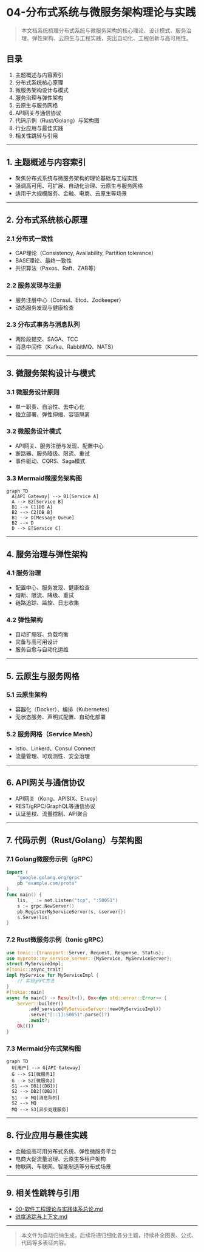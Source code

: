 # 04-分布式系统与微服务架构理论与实践

> 本文档系统梳理分布式系统与微服务架构的核心理论、设计模式、服务治理、弹性架构、云原生与工程实践，突出自动化、工程创新与高可用性。

## 目录

1. 主题概述与内容索引
2. 分布式系统核心原理
3. 微服务架构设计与模式
4. 服务治理与弹性架构
5. 云原生与服务网格
6. API网关与通信协议
7. 代码示例（Rust/Golang）与架构图
8. 行业应用与最佳实践
9. 相关性跳转与引用

---

## 1. 主题概述与内容索引

- 聚焦分布式系统与微服务架构的理论基础与工程实践
- 强调高可用、可扩展、自动化治理、云原生与服务网格
- 适用于大规模服务、金融、电商、云原生等场景

---

## 2. 分布式系统核心原理

### 2.1 分布式一致性

- CAP理论（Consistency, Availability, Partition tolerance）
- BASE理论、最终一致性
- 共识算法（Paxos、Raft、ZAB等）

### 2.2 服务发现与注册

- 服务注册中心（Consul、Etcd、Zookeeper）
- 动态服务发现与健康检查

### 2.3 分布式事务与消息队列

- 两阶段提交、SAGA、TCC
- 消息中间件（Kafka、RabbitMQ、NATS）

---

## 3. 微服务架构设计与模式

### 3.1 微服务设计原则

- 单一职责、自治性、去中心化
- 独立部署、弹性伸缩、容错隔离

### 3.2 微服务设计模式

- API网关、服务注册与发现、配置中心
- 断路器、服务降级、限流、重试
- 事件驱动、CQRS、Saga模式

### 3.3 Mermaid微服务架构图

```mermaid
graph TD
  A[API Gateway] --> B1[Service A]
  A --> B2[Service B]
  B1 --> C1[DB A]
  B2 --> C2[DB B]
  B1 --> D[Message Queue]
  B2 --> D
  D --> E[Service C]
```

---

## 4. 服务治理与弹性架构

### 4.1 服务治理

- 配置中心、服务发现、健康检查
- 熔断、限流、降级、重试
- 链路追踪、监控、日志收集

### 4.2 弹性架构

- 自动扩缩容、负载均衡
- 灾备与高可用设计
- 服务自愈与自动化运维

---

## 5. 云原生与服务网格

### 5.1 云原生架构

- 容器化（Docker）、编排（Kubernetes）
- 无状态服务、声明式配置、自动化部署

### 5.2 服务网格（Service Mesh）

- Istio、Linkerd、Consul Connect
- 流量管理、可观测性、安全治理

---

## 6. API网关与通信协议

- API网关（Kong、APISIX、Envoy）
- REST/gRPC/GraphQL等通信协议
- 认证鉴权、流量控制、API聚合

---

## 7. 代码示例（Rust/Golang）与架构图

### 7.1 Golang微服务示例（gRPC）

```go
import (
    "google.golang.org/grpc"
    pb "example.com/proto"
)
func main() {
    lis, _ := net.Listen("tcp", ":50051")
    s := grpc.NewServer()
    pb.RegisterMyServiceServer(s, &server{})
    s.Serve(lis)
}
```

### 7.2 Rust微服务示例（tonic gRPC）

```rust
use tonic::{transport::Server, Request, Response, Status};
use myproto::my_service_server::{MyService, MyServiceServer};
struct MyServiceImpl;
#[tonic::async_trait]
impl MyService for MyServiceImpl {
    // 实现gRPC方法
}
#[tokio::main]
async fn main() -> Result<(), Box<dyn std::error::Error>> {
    Server::builder()
        .add_service(MyServiceServer::new(MyServiceImpl))
        .serve("[::1]:50051".parse()?)
        .await?;
    Ok(())
}
```

### 7.3 Mermaid分布式架构图

```mermaid
graph TD
  U[用户] --> G[API Gateway]
  G --> S1[微服务1]
  G --> S2[微服务2]
  S1 --> DB1[(DB1)]
  S2 --> DB2[(DB2)]
  S1 --> MQ[消息队列]
  S2 --> MQ
  MQ --> S3[异步处理服务]
```

---

## 8. 行业应用与最佳实践

- 金融级高可用分布式系统、弹性微服务平台
- 电商大促流量治理、云原生多租户架构
- 物联网、车联网、智能制造等分布式场景

---

## 9. 相关性跳转与引用

- [00-软件工程理论与实践体系总论.md](00-软件工程理论与实践体系总论.md)
- [进度追踪与上下文.md](../进度追踪与上下文.md)

---

> 本文件为自动归纳生成，后续将递归细化各分主题，持续补全图表、公式、代码等多表征内容。
